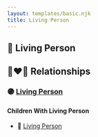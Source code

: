 ```yaml
---
layout: templates/basic.njk
title: Living Person
---
```

## 🔵 Living Person


## 👩‍❤️‍👨 Relationships

### 🟣 [Living Person](/people/3/38033421)

#### Children With Living Person
* 🔵 [Living Person](/people/8/82316750)